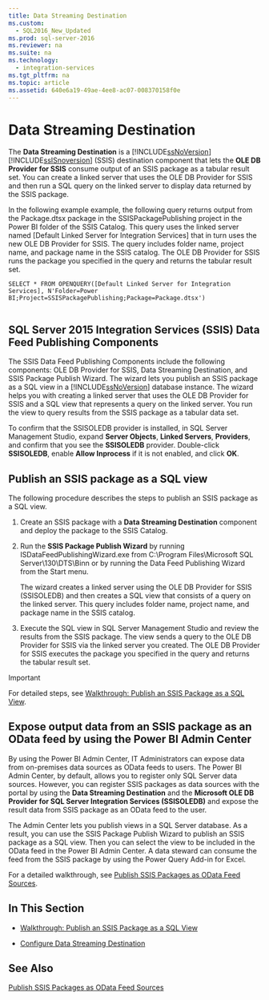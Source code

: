 ```yaml
---
title: Data Streaming Destination
ms.custom: 
  - SQL2016_New_Updated
ms.prod: sql-server-2016
ms.reviewer: na
ms.suite: na
ms.technology: 
  - integration-services
ms.tgt_pltfrm: na
ms.topic: article
ms.assetid: 640e6a19-49ae-4ee8-ac07-008370158f0e
---
```

# Data Streaming Destination
  The **Data Streaming Destination** is a [!INCLUDE[ssNoVersion](../../Token\Other/ssNoVersion_md.md)][!INCLUDE[ssISnoversion](../../Token\Other/ssISnoversion_md.md)] \(SSIS\) destination component that lets the **OLE DB Provider for SSIS** consume output of an SSIS package as a tabular result set. You can create a linked server that uses the OLE DB Provider for SSIS and then run a SQL query on the linked server to display data returned by the SSIS package.  
  
 In the following example example, the following query returns output from the Package.dtsx package in the SSISPackagePublishing project in the Power BI folder of the SSIS Catalog. This query uses the linked server named  \[Default Linked Server for Integration Services\] that in turn uses the new OLE DB Provider for SSIS. The query includes folder name, project name, and package name in the SSIS catalog. The OLE DB Provider for SSIS runs the package you specified in the query and returns the tabular result set.  
  
```  
SELECT * FROM OPENQUERY([Default Linked Server for Integration Services], N'Folder=Power BI;Project=SSISPackagePublishing;Package=Package.dtsx')  
  
```  
  
## SQL Server 2015 Integration Services \(SSIS\) Data Feed Publishing Components  
 The SSIS Data Feed Publishing Components include the following components: OLE DB Provider for SSIS, Data Streaming Destination, and SSIS Package Publish Wizard. The wizard lets you publish an SSIS package as a SQL view in a [!INCLUDE[ssNoVersion](../../Token\Other/ssNoVersion_md.md)] database instance. The wizard helps you with creating a linked server that uses the OLE DB Provider for SSIS and a SQL view that represents a query on the linked server. You run the view to query results from the SSIS package as a tabular data set.  
  
 To confirm that the SSISOLEDB provider is installed, in SQL Server Management Studio, expand **Server Objects**, **Linked Servers**, **Providers**, and confirm that you see the **SSISOLEDB** provider. Double\-click **SSISOLEDB**, enable **Allow Inprocess** if it is not enabled, and click **OK**.  
  
## Publish an SSIS package as a SQL view  
 The following procedure describes the steps to publish an SSIS package as a SQL view.  
  
1.  Create an SSIS package with a **Data Streaming Destination** component and deploy the package to the SSIS Catalog.  
  
2.  Run the **SSIS Package Publish Wizard** by running ISDataFeedPublishingWizard.exe from C:\\Program Files\\Microsoft SQL Server\\130\\DTS\\Binn or by running the Data Feed Publishing Wizard from the Start menu.  
  
     The wizard creates a linked server using the OLE DB Provider for SSIS \(SSISOLEDB\) and then creates a SQL view that consists of a query on the linked server. This query includes folder name, project name, and package name in the SSIS catalog.  
  
3.  Execute the SQL view in SQL Server Management Studio and review the results from the SSIS package. The view sends a query to the OLE DB Provider for SSIS via the linked server you created. The OLE DB Provider for SSIS executes the package you specified in the query and returns the tabular result set.  
  
> [!IMPORTANT]  
>  For detailed steps, see [Walkthrough: Publish an SSIS Package as a SQL View](../Topic/Walkthrough:%20Publish%20an%20SSIS%20Package%20as%20a%20SQL%20View.md).  
  
## Expose output data from an SSIS package as an OData feed by using the Power BI Admin Center  
 By using the Power BI Admin Center, IT Administrators can expose data from on\-premises data sources as OData feeds to users. The Power BI Admin Center, by default, allows you to register only SQL Server data sources. However, you can register SSIS packages as data sources with the portal by using the **Data Streaming Destination** and the **Microsoft OLE DB Provider for SQL Server Integration Services \(SSISOLEDB\)** and expose the result data from SSIS package as an OData feed to the user.  
  
 The Admin Center lets you publish views in a SQL Server database. As a result, you can use the SSIS Package Publish Wizard to publish an SSIS package as a SQL view. Then you can select the view to be included in the OData feed in the Power BI Admin Center. A data steward can consume the feed from the SSIS package by using the Power Query Add\-in for Excel.  
  
 For a detailed walkthrough, see [Publish SSIS Packages as OData Feed Sources](http://go.microsoft.com/fwlink/?LinkID=317367).  
  
## In This Section  
  
-   [Walkthrough: Publish an SSIS Package as a SQL View](../Topic/Walkthrough:%20Publish%20an%20SSIS%20Package%20as%20a%20SQL%20View.md)  
  
-   [Configure Data Streaming Destination](../../Topics\TopicNameNotContainA/Configure-Data-Streaming-Destination.md)  
  
## See Also  
 [Publish SSIS Packages as OData Feed Sources](http://go.microsoft.com/fwlink/?LinkID=317367)  
  
  